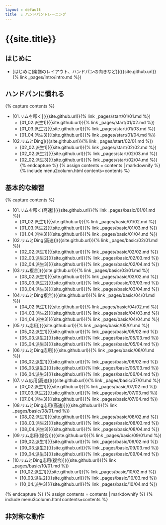 ```yaml
---
layout : default
title  : ハンドパントレーニング
---
```


# {{site.title}}

## はじめに

* [はじめに(楽譜のレイアウト、ハンドパンの向きなど)]({{site.github.url}}{% link _pages/intro/intro.md %})

## ハンドパンに慣れる

{% capture contents %}
* [01.リムを叩く]({{site.github.url}}{% link _pages/start/01/01.md %})
  * [01_02.派生1]({{site.github.url}}{% link _pages/start/01/02.md %})
  * [01_03.派生2]({{site.github.url}}{% link _pages/start/01/03.md %})
  * [01_04.派生3]({{site.github.url}}{% link _pages/start/01/04.md %})
* [02.リムとDing]({{site.github.url}}{% link _pages/start/02/01.md %})
  * [02_02.派生1]({{site.github.url}}{% link _pages/start/02/02.md %})
  * [02_02.派生2]({{site.github.url}}{% link _pages/start/02/03.md %})
  * [02_02.派生3]({{site.github.url}}{% link _pages/start/02/04.md %})
{% endcapture %}
{% assign contents = contents | markdownify %}
{% include menu2column.html contents=contents %}


## 基本的な練習

{% capture contents %}
* [01.リムを叩く(高速)]({{site.github.url}}{% link _pages/basic/01/01.md %})
  * [01_02.派生1]({{site.github.url}}{% link _pages/basic/01/02.md %})
  * [01_03.派生2]({{site.github.url}}{% link _pages/basic/01/03.md %})
  * [01_04.派生3]({{site.github.url}}{% link _pages/basic/01/04.md %})
* [02.リムとDing(高速)]({{site.github.url}}{% link _pages/basic/02/01.md %})
  * [02_02.派生1]({{site.github.url}}{% link _pages/basic/02/02.md %})
  * [02_03.派生2]({{site.github.url}}{% link _pages/basic/02/03.md %})
  * [02_04.派生3]({{site.github.url}}{% link _pages/basic/02/04.md %})
* [03.リム複合]({{site.github.url}}{% link _pages/basic/03/01.md %})
  * [03_02.派生1]({{site.github.url}}{% link _pages/basic/03/02.md %})
  * [03_03.派生2]({{site.github.url}}{% link _pages/basic/03/03.md %})
  * [03_04.派生3]({{site.github.url}}{% link _pages/basic/03/04.md %})
* [04.リムとDing複合]({{site.github.url}}{% link _pages/basic/04/01.md %})
  * [04_02.派生1]({{site.github.url}}{% link _pages/basic/04/02.md %})
  * [04_03.派生2]({{site.github.url}}{% link _pages/basic/04/03.md %})
  * [04_04.派生3]({{site.github.url}}{% link _pages/basic/04/04.md %})
* [05.リム応用]({{site.github.url}}{% link _pages/basic/05/01.md %})
  * [05_02.派生1]({{site.github.url}}{% link _pages/basic/05/02.md %})
  * [05_03.派生2]({{site.github.url}}{% link _pages/basic/05/03.md %})
  * [05_04.派生3]({{site.github.url}}{% link _pages/basic/05/04.md %})
* [06.リムとDing応用]({{site.github.url}}{% link _pages/basic/06/01.md %})
  * [06_02.派生1]({{site.github.url}}{% link _pages/basic/06/02.md %})
  * [06_03.派生2]({{site.github.url}}{% link _pages/basic/06/03.md %})
  * [06_04.派生3]({{site.github.url}}{% link _pages/basic/06/04.md %})
* [07.リム応用(高速)]({{site.github.url}}{% link _pages/basic/07/01.md %})
  * [07_02.派生1]({{site.github.url}}{% link _pages/basic/07/02.md %})
  * [07_03.派生2]({{site.github.url}}{% link _pages/basic/07/03.md %})
  * [07_04.派生3]({{site.github.url}}{% link _pages/basic/07/04.md %})
* [08.リムとDing応用(高速)]({{site.github.url}}{% link _pages/basic/08/01.md %})
  * [08_02.派生1]({{site.github.url}}{% link _pages/basic/08/02.md %})
  * [08_03.派生2]({{site.github.url}}{% link _pages/basic/08/03.md %})
  * [08_04.派生3]({{site.github.url}}{% link _pages/basic/08/04.md %})
* [09.リム応用(複合)]({{site.github.url}}{% link _pages/basic/09/01.md %})
  * [09_02.派生1]({{site.github.url}}{% link _pages/basic/09/02.md %})
  * [09_03.派生2]({{site.github.url}}{% link _pages/basic/09/03.md %})
  * [09_04.派生3]({{site.github.url}}{% link _pages/basic/09/04.md %})
* [10.リムとDing応用(複合)]({{site.github.url}}{% link _pages/basic/10/01.md %})
  * [10_02.派生1]({{site.github.url}}{% link _pages/basic/10/02.md %})
  * [10_03.派生2]({{site.github.url}}{% link _pages/basic/10/03.md %})
  * [10_04.派生3]({{site.github.url}}{% link _pages/basic/10/04.md %})


{% endcapture %}
{% assign contents = contents | markdownify %}
{% include menu3column.html contents=contents %}

## 非対称な動作

